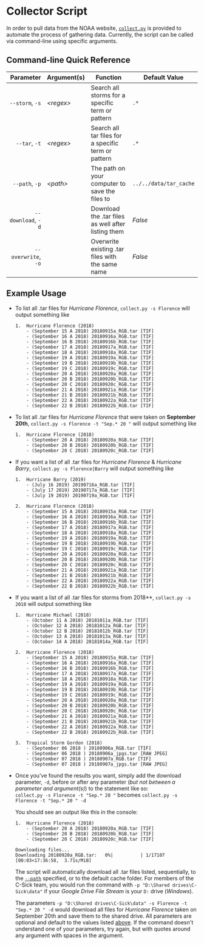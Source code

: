 # Collector Script

In order to pull data from the NOAA website, [`collect.py`](../src/python/Poststorm_Imagery/collector/collect.py) 
is provided to automate the process of gathering data. Currently, the script can be called via command-line using 
specific arguments.

## Command-line Quick Reference

|           Parameter | Argument(s) | Function                                            | Default Value          |
| ------------------: | ----------- | --------------------------------------------------- | ---------------------- |
|     `--storm`, `-s` | *\<regex>*  | Search all storms for a specific term or pattern    | `.*`                   |
|       `--tar`, `-t` | *\<regex>*  | Search all tar files for a specific term or pattern | `.*`                   |
|      `--path`, `-p` | *\<path>*   | The path on your computer to save the files to      | `../../data/tar_cache` |
|  `--download`, `-d` |             | Download the .tar files as well after listing them  | *False* |
| `--overwrite`, `-o` |             | Overwrite existing .tar files with the same name    | *False* |


## Example Usage

-   To list all .tar files for *Hurricane Florence*,
    `collect.py -s Florence`
    will output something like
    
    ```  
    1.  Hurricane Florence (2018)  
        - (September 15 A 2018) 20180915a_RGB.tar [TIF]
        - (September 16 A 2018) 20180916a_RGB.tar [TIF]
        - (September 16 B 2018) 20180916b_RGB.tar [TIF]
        - (September 17 A 2018) 20180917a_RGB.tar [TIF]
        - (September 18 A 2018) 20180918a_RGB.tar [TIF]
        - (September 19 A 2018) 20180919a_RGB.tar [TIF]
        - (September 19 B 2018) 20180919b_RGB.tar [TIF]
        - (September 19 C 2018) 20180919c_RGB.tar [TIF]
        - (September 20 A 2018) 20180920a_RGB.tar [TIF]
        - (September 20 B 2018) 20180920b_RGB.tar [TIF]
        - (September 20 C 2018) 20180920c_RGB.tar [TIF]
        - (September 21 A 2018) 20180921a_RGB.tar [TIF]
        - (September 21 B 2018) 20180921b_RGB.tar [TIF]
        - (September 22 A 2018) 20180922a_RGB.tar [TIF]
        - (September 22 B 2018) 20180922b_RGB.tar [TIF]

    ```
    
-   To list all .tar files for *Hurricane Florence* that were taken on **September 20th**,
    `collect.py -s Florence -t "Sep.* 20 "`
    will output something like
    
    ```  
    1.  Hurricane Florence (2018)
        - (September 20 A 2018) 20180920a_RGB.tar [TIF]
        - (September 20 B 2018) 20180920b_RGB.tar [TIF]
        - (September 20 C 2018) 20180920c_RGB.tar [TIF]
    ```
    
-   If you want a list of all .tar files for *Hurricane Florence* & *Hurricane Barry*,
    `collect.py -s Florence|Barry`
    will output something like
    
    ```  
    1.  Hurricane Barry (2019)
        - (July 16 2019) 20190716a_RGB.tar [TIF]
        - (July 17 2019) 20190717a_RGB.tar [TIF]
        - (July 19 2019) 20190719a_RGB.tar [TIF]

    2.  Hurricane Florence (2018)
        - (September 15 A 2018) 20180915a_RGB.tar [TIF]
        - (September 16 A 2018) 20180916a_RGB.tar [TIF]
        - (September 16 B 2018) 20180916b_RGB.tar [TIF]
        - (September 17 A 2018) 20180917a_RGB.tar [TIF]
        - (September 18 A 2018) 20180918a_RGB.tar [TIF]
        - (September 19 A 2018) 20180919a_RGB.tar [TIF]
        - (September 19 B 2018) 20180919b_RGB.tar [TIF]
        - (September 19 C 2018) 20180919c_RGB.tar [TIF]
        - (September 20 A 2018) 20180920a_RGB.tar [TIF]
        - (September 20 B 2018) 20180920b_RGB.tar [TIF]
        - (September 20 C 2018) 20180920c_RGB.tar [TIF]
        - (September 21 A 2018) 20180921a_RGB.tar [TIF]
        - (September 21 B 2018) 20180921b_RGB.tar [TIF]
        - (September 22 A 2018) 20180922a_RGB.tar [TIF]
        - (September 22 B 2018) 20180922b_RGB.tar [TIF]
    ```
    
-   If you want a list of all .tar files for storms from 2018**,
    `collect.py -s 2018`
    will output something like
    
    ```  
    1.  Hurricane Michael (2018)
        - (October 11 A 2018) 20181011a_RGB.tar [TIF]
        - (October 12 A 2018) 20181012a_RGB.tar [TIF]
        - (October 12 B 2018) 20181012b_RGB.tar [TIF]
        - (October 13 A 2018) 20181013a_RGB.tar [TIF]
        - (October 14 A 2018) 20181014a_RGB.tar [TIF]

    2.  Hurricane Florence (2018)
        - (September 15 A 2018) 20180915a_RGB.tar [TIF]
        - (September 16 A 2018) 20180916a_RGB.tar [TIF]
        - (September 16 B 2018) 20180916b_RGB.tar [TIF]
        - (September 17 A 2018) 20180917a_RGB.tar [TIF]
        - (September 18 A 2018) 20180918a_RGB.tar [TIF]
        - (September 19 A 2018) 20180919a_RGB.tar [TIF]
        - (September 19 B 2018) 20180919b_RGB.tar [TIF]
        - (September 19 C 2018) 20180919c_RGB.tar [TIF]
        - (September 20 A 2018) 20180920a_RGB.tar [TIF]
        - (September 20 B 2018) 20180920b_RGB.tar [TIF]
        - (September 20 C 2018) 20180920c_RGB.tar [TIF]
        - (September 21 A 2018) 20180921a_RGB.tar [TIF]
        - (September 21 B 2018) 20180921b_RGB.tar [TIF]
        - (September 22 A 2018) 20180922a_RGB.tar [TIF]
        - (September 22 B 2018) 20180922b_RGB.tar [TIF]

    3.  Tropical Storm Gordon (2018)
        - (September 06 2018 ) 20180906a_RGB.tar [TIF]
        - (September 06 2018 ) 20180906a_jpgs.tar [RAW JPEG]
        - (September 07 2018 ) 20180907a_RGB.tar [TIF]
        - (September 07 2018 ) 20180907a_jpgs.tar [RAW JPEG]
    ```
    
-   Once you've found the results you want, simply add the download parameter, `-d`, before or after any parameter
    (*but not between a parameter and argument(s)*) to the statement like so:  
    `collect.py -s Florence -t "Sep.* 20 "` becomes `collect.py -s Florence -t "Sep.* 20 " -d`
    
    You should see an output like this in the console:
    ```
    1.  Hurricane Florence (2018)
        - (September 20 A 2018) 20180920a_RGB.tar [TIF]
        - (September 20 B 2018) 20180920b_RGB.tar [TIF]
        - (September 20 C 2018) 20180920c_RGB.tar [TIF]
    
    Downloading files...
    Downloading 20180920a_RGB.tar:   0%|          | 1/17107 [00:03<17:36:58,  3.71s/MiB]
    ```
    
    The script will automatically download all .tar files listed, sequentially, to the [`--path`](#example-usage)
    specified, or to the default cache folder. For members of the C-Sick team, you would run the command with 
    `-p "D:\Shared drives\C-Sick\data"` if your *Google Drive File Stream* is your `D:` drive (*Windows*).
    
    The parameters `-p "D:\Shared drives\C-Sick\data" -s Florence -t "Sep.* 20 " -d` would download all files for 
    *Hurricane Florence* taken on September 20th and save them to the shared drive. All parameters are optional and 
    default to the values listed [above](#example-usage). If the command doesn't understand one of your parameters, try 
    again, but with quotes around any argument with spaces in the argument.
